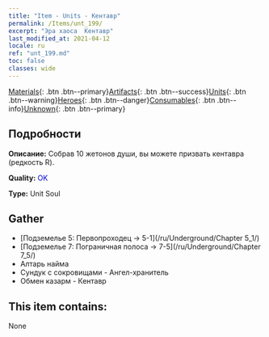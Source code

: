 ```yaml
---
title: "Item - Units - Кентавр"
permalink: /Items/unt_199/
excerpt: "Эра хаоса  Кентавр"
last_modified_at: 2021-04-12
locale: ru
ref: "unt_199.md"
toc: false
classes: wide
---
```

 [Materials](/ru/Items/){: .btn .btn--primary}[Artifacts](/ru/Items/Artifacts/){: .btn .btn--success}[Units](/ru/Items/Units/){: .btn .btn--warning}[Heroes](/ru/Items/Heroes/){: .btn .btn--danger}[Consumables](/ru/Items/Consumables/){: .btn .btn--info}[Unknown](/ru/Items/Unknown/){: .btn .btn--primary}

## Подробности
 **Описание:** Собрав 10 жетонов души, вы можете призвать кентавра (редкость R).

 **Quality:** <span style="color: #0000CD">OK</span>

 **Type:** Unit Soul

## Gather

*    [Подземелье 5: Первопроходец -> 5-1](/ru/Underground/Chapter 5_1/) 
*    [Подземелье 7: Пограничная полоса -> 7-5](/ru/Underground/Chapter 7_5/) 
*    Алтарь найма 
*    Сундук с сокровищами - Ангел-хранитель 
*    Обмен казарм - Кентавр 

## This item contains:

  None

